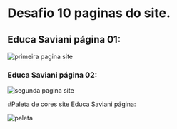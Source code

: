 <h1>Desafio 10 paginas do site.</h1> 


<h2>Educa Saviani página 01:</h2> 

![primeira pagina site](https://user-images.githubusercontent.com/102833737/171043240-ae9622c0-e0ad-4a70-982e-e320a4728b9f.png)

<h3>Educa Saviani página 02:</h3> 

![segunda pagina site](https://user-images.githubusercontent.com/102833737/171043279-01731674-f5f0-4ef0-9afd-8e3a038a46ca.png)

#Paleta de cores site Educa Saviani página: 

![paleta](https://user-images.githubusercontent.com/102833737/171043360-890cff56-4f21-4a46-9825-9da23bf1dd9e.png)

